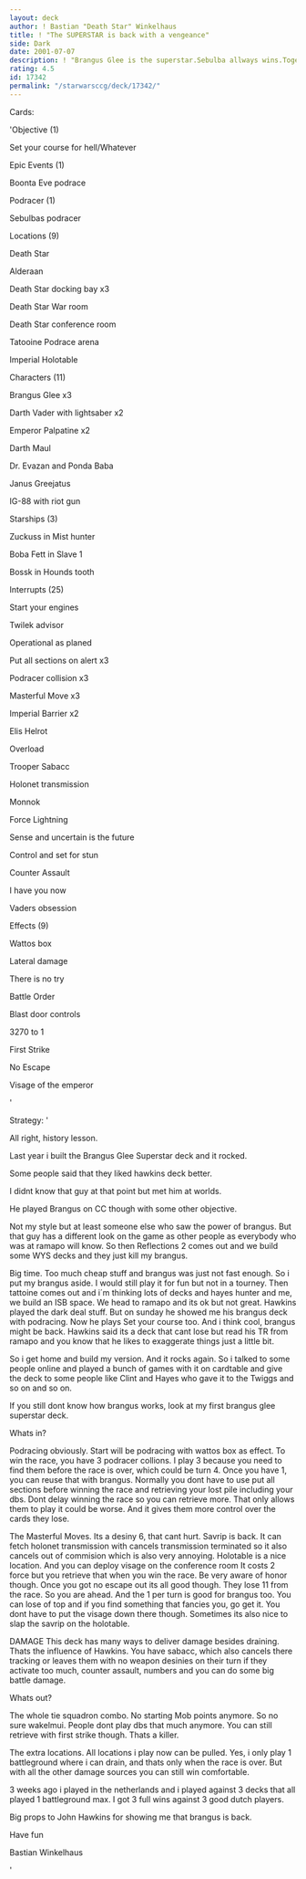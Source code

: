 ```yaml
---
layout: deck
author: ! Bastian "Death Star" Winkelhaus
title: ! "The SUPERSTAR is back with a vengeance"
side: Dark
date: 2001-07-07
description: ! "Brangus Glee is the superstar.Sebulba allways wins.Together they are the ultimate tag team.Thats the deck that won Origins."
rating: 4.5
id: 17342
permalink: "/starwarsccg/deck/17342/"
---
```

Cards: 

'Objective (1)

Set your course for hell/Whatever


Epic Events (1)

Boonta Eve podrace


Podracer (1)

Sebulbas podracer


Locations (9)

Death Star

Alderaan

Death Star docking bay x3

Death Star War room

Death Star conference room

Tatooine Podrace arena

Imperial Holotable


Characters (11)

Brangus Glee x3

Darth Vader with lightsaber x2

Emperor Palpatine x2

Darth Maul

Dr. Evazan and Ponda Baba

Janus Greejatus

IG-88 with riot gun


Starships (3)

Zuckuss in Mist hunter

Boba Fett in Slave 1

Bossk in Hounds tooth


Interrupts (25)

Start your engines

Twilek advisor

Operational as planed

Put all sections on alert x3

Podracer collision x3

Masterful Move x3

Imperial Barrier x2

Elis Helrot

Overload

Trooper Sabacc

Holonet transmission

Monnok

Force Lightning

Sense and uncertain is the future

Control and set for stun

Counter Assault

I have you now

Vaders obsession


Effects (9)

Wattos box

Lateral damage

There is no try

Battle Order

Blast door controls

3270 to 1

First Strike

No Escape

Visage of the emperor












'

Strategy: '

All right, history lesson.

Last year i built the Brangus Glee Superstar deck and it rocked.

Some people said that they liked hawkins deck better.

I didnt know that guy at that point but met him at worlds.

He played Brangus on CC though with some other objective.

Not my style but at least someone else who saw the power of brangus. But that guy has a different look on the game as other people as everybody who was at ramapo will know. So then Reflections 2 comes out and we build some WYS decks and they just kill my brangus. 

Big time. Too much cheap stuff and brangus was just not fast enough. So i put my brangus aside. I would still play it for fun but not in a tourney. Then tattoine comes out and i´m thinking lots of decks and hayes hunter and me, we build an ISB space. We head to ramapo and its ok but not great. Hawkins played the dark deal stuff. But on sunday he showed me his brangus deck with podracing. Now he plays Set your course too. And i think cool, brangus might be back. Hawkins said its a deck that cant lose but read his TR from ramapo and you know that he likes to exaggerate things just a little bit.

So i get home and build my version. And it rocks again. So i talked to some people online and played a bunch of games with it on cardtable and give the deck to some people like Clint and Hayes who gave it to the Twiggs and so on and so on. 


If you still dont know how brangus works, look at my first brangus glee superstar deck.


Whats in?

Podracing obviously. Start will be podracing with wattos box as effect. To win the race, you have 3 podracer collions. I play 3 because you need to find them before the race is over, which could be turn 4. Once you have 1, you can reuse that with brangus. Normally you dont have to use put all sections before winning the race and retrieving your lost pile including your dbs. Dont delay winning the race so you can retrieve more. That only allows them to play it could be worse. And it gives them more control over the cards they lose.


The Masterful Moves. Its a desiny 6, that cant hurt. Savrip is back. It can fetch holonet transmission with cancels transmission terminated so it also cancels out of commision which is also very annoying. Holotable is a nice location. And you can deploy visage on the conference room It costs 2 force but you retrieve that when you win the race. Be very aware of honor though. Once you got no escape out its all good though. They lose 11 from the race. So you are ahead. And the 1 per turn is good for brangus too. You can lose of top and if you find something that fancies you, go get it. You dont have to put the visage down there though. Sometimes its also nice to slap the savrip on the holotable.


DAMAGE This deck has many ways to deliver damage besides draining. Thats the influence of Hawkins. You have sabacc, which also cancels there tracking or leaves them with no weapon desinies on their turn if they activate too much, counter assault, numbers and you can do some big battle damage.


Whats out?

The whole tie squadron combo. No starting Mob points anymore. So no sure wakelmui. People dont play dbs that much anymore. You can still retrieve with first strike though. Thats a killer.


The extra locations. All locations i play now can be pulled. Yes, i only play 1 battleground where i can drain, and thats only when the race is over. But with all the other damage sources you can still win comfortable.

3 weeks ago i played in the netherlands and i played against 3 decks that all played 1 battleground max. I got 3 full wins against 3 good dutch players.



Big props to John Hawkins for showing me that brangus is back.


Have fun


Bastian Winkelhaus





'
